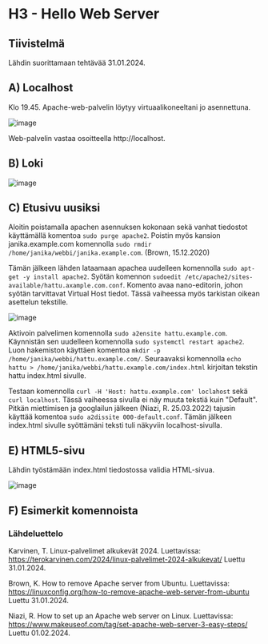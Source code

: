 # H3 - Hello Web Server

## Tiivistelmä

Lähdin suorittamaan tehtävää 31.01.2024.

## A) Localhost


Klo 19.45. Apache-web-palvelin löytyy virtuaalikoneeltani jo asennettuna. 


![image](https://github.com/bhd471/linux-palvelimet/assets/148760837/ee58ae6a-ae58-4a36-9a4c-da27034d9a69)

Web-palvelin vastaa osoitteella http://localhost.

## B) Loki



![image](https://github.com/bhd471/linux-palvelimet/assets/148760837/c0fc165b-ec67-4e4b-b4f0-82f7546060c5)


## C) Etusivu uusiksi

Aloitin poistamalla apachen asennuksen kokonaan sekä vanhat tiedostot käyttämällä komentoa `sudo purge apache2`. Poistin myös kansion janika.example.com komennolla `sudo rmdir /home/janika/webbi/janika.example.com`. (Brown, 15.12.2020)

Tämän jälkeen lähden lataamaan apachea uudelleen komennolla `sudo apt-get -y install apache2`. Syötän komennon `sudoedit /etc/apache2/sites-available/hattu.axample.com.conf`. Komento avaa nano-editorin, johon syötän tarvittavat Virtual Host tiedot. Tässä vaiheessa myös tarkistan oikean asettelun tekstille.

![image](https://github.com/bhd471/linux-palvelimet/assets/148760837/27c0f691-27cc-458f-b516-535ecacbfb7b)


Aktivoin palvelimen komennolla `sudo a2ensite hattu.example.com`. Käynnistän sen uudelleen komennolla `sudo systemctl restart apache2`. Luon hakemiston käyttäen komentoa `mkdir -p /home/janika/webbi/hattu.example.com/`. Seuraavaksi komennolla `echo hattu > /home/janika/webbi/hattu.example.com/index.html` kirjoitan tekstin hattu index.html sivulle. 

Testaan komennolla `curl -H 'Host: hattu.example.com' loclahost` sekä `curl localhost`. Tässä vaiheessa sivulla ei näy muuta tekstiä kuin "Default". Pitkän miettimisen ja googlailun jälkeen (Niazi, R. 25.03.2022) tajusin käyttää komentoa `sudo a2dissite 000-default.conf`. Tämän jälkeen index.html sivulle syöttämäni teksti tuli näkyviin localhost-sivulla. 




## E) HTML5-sivu

Lähdin työstämään index.html tiedostossa validia HTML-sivua. 


![image](https://github.com/bhd471/linux-palvelimet/assets/148760837/70b03807-a8d2-47ff-90b3-21a14fd716c5)



## F) Esimerkit komennoista


### Lähdeluettelo

Karvinen, T. Linux-palvelimet alkukevät 2024. Luettavissa: https://terokarvinen.com/2024/linux-palvelimet-2024-alkukevat/
Luettu 31.01.2024. 

Brown, K. How to remove Apache server from Ubuntu. Luettavissa: https://linuxconfig.org/how-to-remove-apache-web-server-from-ubuntu
Luettu 31.01.2024.

Niazi, R. How to set up an Apache web server on Linux. Luettavissa: https://www.makeuseof.com/tag/set-apache-web-server-3-easy-steps/
Luettu 01.02.2024.
